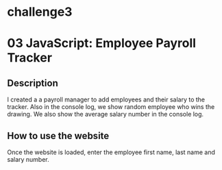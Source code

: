 # challenge3

# 03 JavaScript: Employee Payroll Tracker

## Description

I created a a payroll manager to add employees and their salary to the tracker. Also in the console log, we show random employee who wins the drawing. We also show the average salary number in the console log.


## How to use the website

Once the website is loaded, enter the employee first name, last name and salary number.
